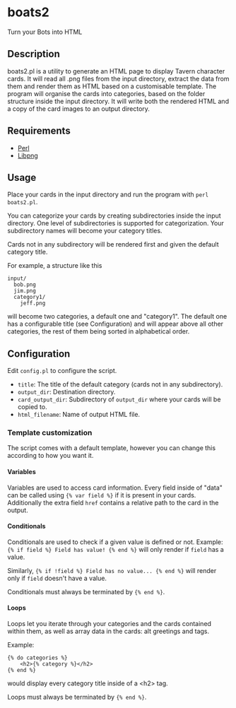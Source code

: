 # boats2
Turn your Bots into HTML

## Description
boats2.pl is a utility to generate an HTML page to display Tavern character
cards. It will read all .png files from the input
directory, extract the data from them and render them as HTML based on a
customisable template. The program will organise the cards into categories,
based on the folder structure inside the input directory. It will write both
the rendered HTML and a copy of the card images to an output directory.

## Requirements
* [Perl](https://www.perl.org/get.html)
* [Libpng](https://metacpan.org/dist/Image-PNG-Libpng/view/lib/Image/PNG/Libpng.pod)

## Usage

Place your cards in the input directory and run the program with
`perl boats2.pl`.

You can categorize your cards by creating subdirectories inside the input
directory. One level of subdirectories is supported for categorization.
Your subdirectory names will become your category titles.

Cards not in any subdirectory will be rendered first and given the default
category title.

For example, a structure like this
```
input/
  bob.png
  jim.png
  category1/
    jeff.png
```
will become two categories, a default one and "category1". The default one has
a configurable title (see Configuration) and will appear above all other
categories, the rest of them being sorted in alphabetical order.


## Configuration
Edit `config.pl` to configure the script.
* `title`: The title of the default category (cards not in any subdirectory).
* `output_dir`: Destination directory.
* `card_output_dir`: Subdirectory of `output_dir` where your cards will be
copied to.
* `html_filename`: Name of output HTML file.

### Template customization
The script comes with a default template, however you can change this according
to how you want it.

#### Variables
Variables are used to access card information. Every field inside of "data"
can be called using `{% var field %}` if it is present in your cards.
Additionally the extra field `href` contains a relative path to the card
in the output.

#### Conditionals
Conditionals are used to check if a given value is defined or not.
Example: `{% if field %} Field has value! {% end %}`
will only render if `field` has a value.

Similarly, `{% if !field %} Field has no value... {% end %}` will render only
if `field` doesn't have a value.

Conditionals must always be terminated by `{% end %}`.

#### Loops
Loops let you iterate through your categories and the cards contained
within them, as well as array data in the cards: alt greetings and tags.

Example:
```
{% do categories %}
	<h2>{% category %}</h2>
{% end %}
```
would display every category title inside of a  \<h2\> tag.

Loops must always be terminated by `{% end %}`.
